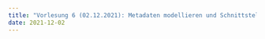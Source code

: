 ```yaml
---
title: "Vorlesung 6 (02.12.2021): Metadaten modellieren und Schnittstellen nutzen (1/2)"
date: 2021-12-02
---
```

